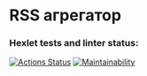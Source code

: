 # RSS агрегатор

### Hexlet tests and linter status:
[![Actions Status](https://github.com/VladMakushenko/frontend-project-11/actions/workflows/hexlet-check.yml/badge.svg)](https://github.com/VladMakushenko/frontend-project-11/actions)
[![Maintainability](https://api.codeclimate.com/v1/badges/67f4fcd0214217143619/maintainability)](https://codeclimate.com/github/VladMakushenko/frontend-project-11/maintainability)

